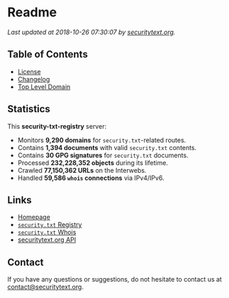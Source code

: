# Readme

_Last updated at 2018-10-26 07:30:07 by [securitytext.org](https://securitytext.org)._

## Table of Contents

* [License](LICENSE.md)
* [Changelog](CHANGELOG.md)
* [Top Level Domain](TLD.md)

## Statistics

This **security-txt-registry** server:

* Monitors **9,290 domains** for `security.txt`-related routes.
* Contains **1,394 documents** with valid `security.txt` contents.
* Contains **30 GPG signatures** for `security.txt` documents.
* Processed **232,228,352 objects** during its lifetime.
* Crawled **77,150,362 URLs** on the Interwebs.
* Handled **59,586 `whois` connections** via IPv4/IPv6.

## Links

* [Homepage](https://securitytext.org)
* [`security.txt` Registry](https://registry.securitytext.org)
* [`security.txt` Whois](https://whois.securitytext.org)
* [securitytext.org API](https://registry.securitytext.org)

## Contact

If you have any questions or suggestions, do not hesitate to contact us at contact@securitytext.org.
